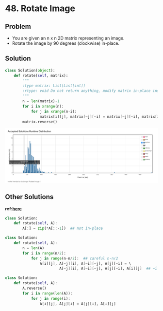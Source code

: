 # 48. Rotate Image

## Problem
- You are given an n x n 2D matrix representing an image.
- Rotate the image by 90 degrees (clockwise) in-place.

## Solution
```python
class Solution(object):
    def rotate(self, matrix):
        """
        :type matrix: List[List[int]]
        :rtype: void Do not return anything, modify matrix in-place instead.
        """
        n = len(matrix)-1
        for i in xrange(n):
            for j in xrange(n-i):
                matrix[i][j], matrix[~j][~i] = matrix[~j][~i], matrix[i][j]
        matrix.reverse()
```

![pic](pic.png)

## Other Solutions
**ref:[here](https://discuss.leetcode.com/topic/15295/seven-short-solutions-1-to-7-lines)**

```python
class Solution:
    def rotate(self, A):
        A[:] = zip(*A[::-1])  ## not in-place
```

```python
class Solution:
    def rotate(self, A):
        n = len(A)
        for i in range(n/2):
            for j in range(n-n/2):  ## careful n-n/2
                A[i][j], A[~j][i], A[~i][~j], A[j][~i] = \  
                         A[~j][i], A[~i][~j], A[j][~i], A[i][j]  ## ~i == -i-1
```

```python
class Solution:
    def rotate(self, A):
        A.reverse()
        for i in range(len(A)):
            for j in range(i):
                A[i][j], A[j][i] = A[j][i], A[i][j]
```
